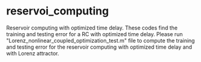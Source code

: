 # reservoi_computing
Reservoir computing with optimized time delay. These codes find the training and testing error for a RC with optimized time delay.
Please run "Lorenz_nonlinear_coupled_optimization_test.m" file to compute the training and testing error for the reservoir computing with optimized time delay and with Lorenz attractor.
